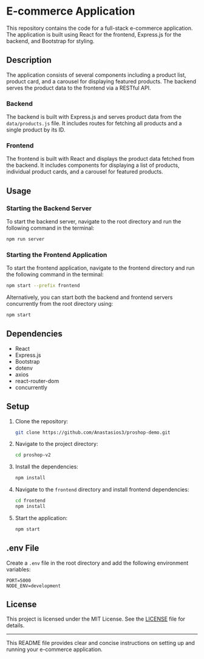 # E-commerce Application

This repository contains the code for a full-stack e-commerce application. The application is built using React for the frontend, Express.js for the backend, and Bootstrap for styling.

## Description

The application consists of several components including a product list, product card, and a carousel for displaying featured products. The backend serves the product data to the frontend via a RESTful API.

### Backend

The backend is built with Express.js and serves product data from the `data/products.js` file. It includes routes for fetching all products and a single product by its ID.

### Frontend

The frontend is built with React and displays the product data fetched from the backend. It includes components for displaying a list of products, individual product cards, and a carousel for featured products.

## Usage

### Starting the Backend Server

To start the backend server, navigate to the root directory and run the following command in the terminal:

```bash
npm run server
```

### Starting the Frontend Application

To start the frontend application, navigate to the frontend directory and run the following command in the terminal:

```bash
npm start --prefix frontend
```

Alternatively, you can start both the backend and frontend servers concurrently from the root directory using:

```bash
npm start
```

## Dependencies

- React
- Express.js
- Bootstrap
- dotenv
- axios
- react-router-dom
- concurrently

## Setup

1. Clone the repository:
   ```bash
   git clone https://github.com/Anastasios3/proshop-demo.git
   ```

2. Navigate to the project directory:
   ```bash
   cd proshop-v2
   ```

3. Install the dependencies:
   ```bash
   npm install
   ```

4. Navigate to the `frontend` directory and install frontend dependencies:
   ```bash
   cd frontend
   npm install
   ```

5. Start the application:
   ```bash
   npm start
   ```

## .env File

Create a `.env` file in the root directory and add the following environment variables:

```
PORT=5000
NODE_ENV=development
```

## License

This project is licensed under the MIT License. See the [LICENSE](LICENSE) file for details.

---

This README file provides clear and concise instructions on setting up and running your e-commerce application.

